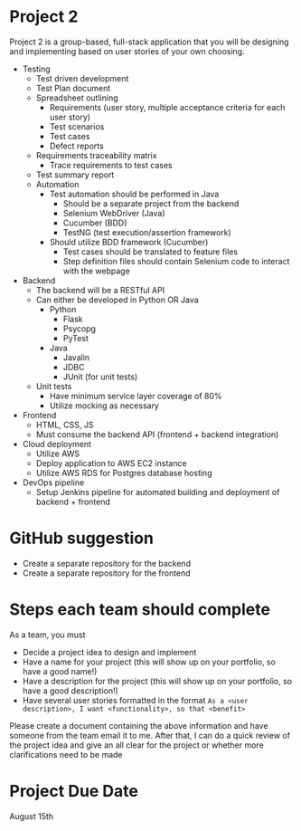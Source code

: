 # Project 2
Project 2 is a group-based, full-stack application that you will be designing and implementing based on user stories of your own choosing.

- Testing
    - Test driven development
    - Test Plan document
    - Spreadsheet outlining
        - Requirements (user story, multiple acceptance criteria for each user story)
        - Test scenarios
        - Test cases
        - Defect reports
    - Requirements traceability matrix
        - Trace requirements to test cases
    - Test summary report
    - Automation
        - Test automation should be performed in Java
            - Should be a separate project from the backend
            - Selenium WebDriver (Java)
            - Cucumber (BDD)
            - TestNG (test execution/assertion framework)
        - Should utilize BDD framework (Cucumber)
            - Test cases should be translated to feature files
            - Step definition files should contain Selenium code to interact with the webpage
- Backend
    - The backend will be a RESTful API
    - Can either be developed in Python OR Java
        * Python
            - Flask
            - Psycopg
            - PyTest
        * Java
            - Javalin
            - JDBC
            - JUnit (for unit tests)
    - Unit tests
        - Have minimum service layer coverage of 80%
        - Utilize mocking as necessary
- Frontend
    - HTML, CSS, JS
    - Must consume the backend API (frontend + backend integration)
- Cloud deployment
    - Utilize AWS
    - Deploy application to AWS EC2 instance
    - Utilize AWS RDS for Postgres database hosting
- DevOps pipeline
    - Setup Jenkins pipeline for automated building and deployment of backend + frontend

# GitHub suggestion
- Create a separate repository for the backend
- Create a separate repository for the frontend

# Steps each team should complete
As a team, you must
* Decide a project idea to design and implement
* Have a name for your project (this will show up on your portfolio, so have a good name!)
* Have a description for the project (this will show up on your portfolio, so have a good description!)
* Have several user stories formatted in the format `As a <user description>, I want <functionality>, so that <benefit>`

Please create a document containing the above information and have someone from the team email it to me. After that, I can do a quick review of the project idea and give an all clear for the project or whether more clarifications need to be made

# Project Due Date
August 15th
    